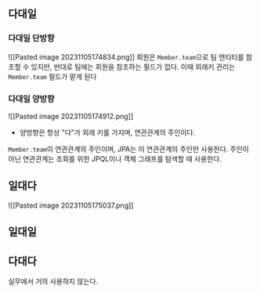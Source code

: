 ## 다대일
### 다대일 단방향
![[Pasted image 20231105174834.png]]
회원은 `Member.team`으로 팀 엔티티를 참조할 수 있지만, 반대로 팀에는 회원을 참조하는 필드가 없다. 이때 외래키 관리는 `Member.team` 필드가 맡게 된다
### 다대일 양방향
![[Pasted image 20231105174912.png]]
- 양방향은 항상 "다"가 외래 키를 가지며, 연관관계의 주인이다.

`Member.team`이 연관관계의 주인이며, JPA는 이 연관관계의 주인만 사용한다. 주인이 아닌 연관관계는 조회를 위한 JPQL이나 객체 그래프를 탐색할 때 사용한다.
## 일대다
![[Pasted image 20231105175037.png]]

## 일대일

## 다대다
실무에서 거의 사용하지 않는다.
